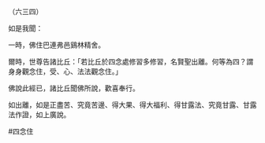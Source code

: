 （六三四）

如是我聞：

一時，佛住巴連弗邑鷄林精舍。

爾時，世尊告諸比丘：「若比丘於四念處修習多修習，名賢聖出離。何等為四？謂身身觀念住，受、心、法法觀念住。」

佛說此經已，諸比丘聞佛所說，歡喜奉行。

如出離，如是正盡苦、究竟苦邊、得大果、得大福利、得甘露法、究竟甘露、甘露法作證，如上廣說。



#四念住
